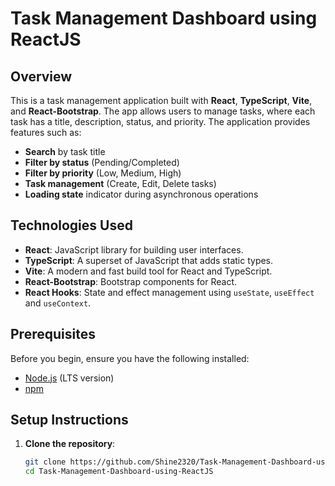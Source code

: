 # Task Management Dashboard using ReactJS

## Overview

This is a task management application built with **React**, **TypeScript**, **Vite**, and **React-Bootstrap**. The app allows users to manage tasks, where each task has a title, description, status, and priority. The application provides features such as:

- **Search** by task title
- **Filter by status** (Pending/Completed)
- **Filter by priority** (Low, Medium, High)
- **Task management** (Create, Edit, Delete tasks)
- **Loading state** indicator during asynchronous operations

## Technologies Used

- **React**: JavaScript library for building user interfaces.
- **TypeScript**: A superset of JavaScript that adds static types.
- **Vite**: A modern and fast build tool for React and TypeScript.
- **React-Bootstrap**: Bootstrap components for React.
- **React Hooks**: State and effect management using `useState`, `useEffect` and `useContext`.

## Prerequisites

Before you begin, ensure you have the following installed:

- [Node.js](https://nodejs.org/) (LTS version)
- [npm](https://www.npmjs.com/)

## Setup Instructions

1. **Clone the repository**:
   ```bash
   git clone https://github.com/Shine2320/Task-Management-Dashboard-using-ReactJS.git
   cd Task-Management-Dashboard-using-ReactJS
   ```
